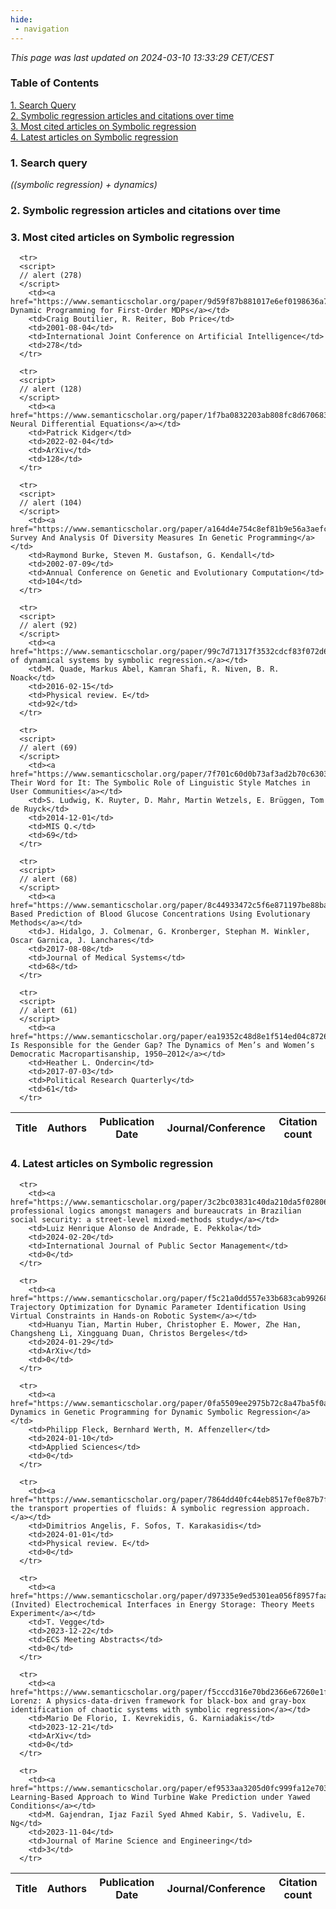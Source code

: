 ```yaml
---
hide:
 - navigation
---
```

<!DOCTYPE html>
<html lang="en">
<head>
  <meta charset="utf-8">
</head>

<body>
  <p>
  <i>This page was last updated on 2024-03-10 13:33:29 CET/CEST</i>
  </p>

  <p>
  <h3>Table of Contents</h3>
    <a href="#search_query">1. Search Query</a><br>
    <a href="#plot1">2. Symbolic regression articles and citations over time</a><br>
    <a href="#most_cited_articles">3. Most cited articles on Symbolic regression</a><br>
    <a href="#latest_articles">4. Latest articles on Symbolic regression</a><br>
  <p>

  <p>
  <h3 id="search_query">1. Search query</h3>
  <i>((symbolic regression) + dynamics)</i>
  </p>
  
  <p>
  <h3 id="plot1">2. Symbolic regression articles and citations over time</h3>
    <div id='myDiv1'>
      <!-- Plotly chart will be drawn inside this DIV -->
    </div>
  </p>

  <p>
  <h3 id="most_cited_articles">3. Most cited articles on Symbolic regression</h3>
  <table id="table1" class="display" style="width:100%">
  <thead>
    <tr>
        <th>Title</th>
        <th>Authors</th>
        <th>Publication Date</th>
        <th>Journal/Conference</th>
        <th>Citation count</th>
    </tr>
  </thead>
  <tbody>
    
      <tr>
      <script>
      // alert (278)
      </script>
        <td><a href="https://www.semanticscholar.org/paper/9d59f87b881017e6ef0198636a77ad04b7ebea7a">Symbolic Dynamic Programming for First-Order MDPs</a></td>
        <td>Craig Boutilier, R. Reiter, Bob Price</td>
        <td>2001-08-04</td>
        <td>International Joint Conference on Artificial Intelligence</td>
        <td>278</td>
      </tr>
    
      <tr>
      <script>
      // alert (128)
      </script>
        <td><a href="https://www.semanticscholar.org/paper/1f7ba0832203ab808fc8d6706836c591754b79da">On Neural Differential Equations</a></td>
        <td>Patrick Kidger</td>
        <td>2022-02-04</td>
        <td>ArXiv</td>
        <td>128</td>
      </tr>
    
      <tr>
      <script>
      // alert (104)
      </script>
        <td><a href="https://www.semanticscholar.org/paper/a164d4e754c8ef81b9e56a3aefcfbe92a06af9b2">A Survey And Analysis Of Diversity Measures In Genetic Programming</a></td>
        <td>Raymond Burke, Steven M. Gustafson, G. Kendall</td>
        <td>2002-07-09</td>
        <td>Annual Conference on Genetic and Evolutionary Computation</td>
        <td>104</td>
      </tr>
    
      <tr>
      <script>
      // alert (92)
      </script>
        <td><a href="https://www.semanticscholar.org/paper/99c7d71317f3532cdcf83f072d644c236610221d">Prediction of dynamical systems by symbolic regression.</a></td>
        <td>M. Quade, Markus Abel, Kamran Shafi, R. Niven, B. R. Noack</td>
        <td>2016-02-15</td>
        <td>Physical review. E</td>
        <td>92</td>
      </tr>
    
      <tr>
      <script>
      // alert (69)
      </script>
        <td><a href="https://www.semanticscholar.org/paper/7f701c60d0b73af3ad2b70c6303e0cac18fc47a4">Take Their Word for It: The Symbolic Role of Linguistic Style Matches in User Communities</a></td>
        <td>S. Ludwig, K. Ruyter, D. Mahr, Martin Wetzels, E. Brüggen, Tom de Ruyck</td>
        <td>2014-12-01</td>
        <td>MIS Q.</td>
        <td>69</td>
      </tr>
    
      <tr>
      <script>
      // alert (68)
      </script>
        <td><a href="https://www.semanticscholar.org/paper/8c44933472c5f6e871197be88ba9477ac577ebc6">Data Based Prediction of Blood Glucose Concentrations Using Evolutionary Methods</a></td>
        <td>J. Hidalgo, J. Colmenar, G. Kronberger, Stephan M. Winkler, Oscar Garnica, J. Lanchares</td>
        <td>2017-08-08</td>
        <td>Journal of Medical Systems</td>
        <td>68</td>
      </tr>
    
      <tr>
      <script>
      // alert (61)
      </script>
        <td><a href="https://www.semanticscholar.org/paper/ea19352c48d8e1f514ed04c87262c6e2f2069616">Who Is Responsible for the Gender Gap? The Dynamics of Men’s and Women’s Democratic Macropartisanship, 1950–2012</a></td>
        <td>Heather L. Ondercin</td>
        <td>2017-07-03</td>
        <td>Political Research Quarterly</td>
        <td>61</td>
      </tr>
    
  </tbody>
  </table>
  </p>

  <p>
  <h3 id="latest_articles">4. Latest articles on Symbolic regression</h3>
  <table id="table2" class="display" style="width:100%">
  <thead>
    <tr>
        <th>Title</th>
        <th>Authors</th>
        <th>Publication Date</th>
        <th>Journal/Conference</th>
        <th>Citation count</th>
    </tr>
  </thead>
  <tbody>
    
      <tr>
        <td><a href="https://www.semanticscholar.org/paper/3c2bc03831c40da210da5f02806386981973ba48">Shared professional logics amongst managers and bureaucrats in Brazilian social security: a street-level mixed-methods study</a></td>
        <td>Luiz Henrique Alonso de Andrade, E. Pekkola</td>
        <td>2024-02-20</td>
        <td>International Journal of Public Sector Management</td>
        <td>0</td>
      </tr>
    
      <tr>
        <td><a href="https://www.semanticscholar.org/paper/f5c21a0dd557e33b683cab99268d37b04cc912bd">Excitation Trajectory Optimization for Dynamic Parameter Identification Using Virtual Constraints in Hands-on Robotic System</a></td>
        <td>Huanyu Tian, Martin Huber, Christopher E. Mower, Zhe Han, Changsheng Li, Xingguang Duan, Christos Bergeles</td>
        <td>2024-01-29</td>
        <td>ArXiv</td>
        <td>0</td>
      </tr>
    
      <tr>
        <td><a href="https://www.semanticscholar.org/paper/0fa5509ee2975b72c8a47ba5f0a60b84774cfd80">Population Dynamics in Genetic Programming for Dynamic Symbolic Regression</a></td>
        <td>Philipp Fleck, Bernhard Werth, M. Affenzeller</td>
        <td>2024-01-10</td>
        <td>Applied Sciences</td>
        <td>0</td>
      </tr>
    
      <tr>
        <td><a href="https://www.semanticscholar.org/paper/7864dd40fc44eb8517ef0e87b7f9e965772ece9d">Reassessing the transport properties of fluids: A symbolic regression approach.</a></td>
        <td>Dimitrios Angelis, F. Sofos, T. Karakasidis</td>
        <td>2024-01-01</td>
        <td>Physical review. E</td>
        <td>0</td>
      </tr>
    
      <tr>
        <td><a href="https://www.semanticscholar.org/paper/d97335e9ed5301ea056f8957faa5f5b7ef105fac">(Invited) Electrochemical Interfaces in Energy Storage: Theory Meets Experiment</a></td>
        <td>T. Vegge</td>
        <td>2023-12-22</td>
        <td>ECS Meeting Abstracts</td>
        <td>0</td>
      </tr>
    
      <tr>
        <td><a href="https://www.semanticscholar.org/paper/f5cccd316e70bd2366e67260e1f691761bd512d3">AI-Lorenz: A physics-data-driven framework for black-box and gray-box identification of chaotic systems with symbolic regression</a></td>
        <td>Mario De Florio, I. Kevrekidis, G. Karniadakis</td>
        <td>2023-12-21</td>
        <td>ArXiv</td>
        <td>0</td>
      </tr>
    
      <tr>
        <td><a href="https://www.semanticscholar.org/paper/ef9533aa3205d0fc999fa12e703d43899f09191b">Machine Learning-Based Approach to Wind Turbine Wake Prediction under Yawed Conditions</a></td>
        <td>M. Gajendran, Ijaz Fazil Syed Ahmed Kabir, S. Vadivelu, E. Ng</td>
        <td>2023-11-04</td>
        <td>Journal of Marine Science and Engineering</td>
        <td>3</td>
      </tr>
    
  </tbody>
  </table>
  </p>

</body>

<script>
  var trace1 = {
  x: ['1983', '1996', '1999', '2001', '2002', '2005', '2006', '2008', '2011', '2012', '2013', '2014', '2015', '2016', '2017', '2018', '2019', '2020', '2021', '2022', '2023', '2024'],
  y: [1, 1, 1, 2, 2, 2, 1, 1, 2, 6, 3, 3, 5, 5, 3, 6, 3, 2, 7, 14, 17, 4],
  name: 'Num of articles',
  type: 'scatter'
  };

  var trace2 = {
    x: ['1983', '1996', '1999', '2001', '2002', '2005', '2006', '2008', '2011', '2012', '2013', '2014', '2015', '2016', '2017', '2018', '2019', '2020', '2021', '2022', '2023', '2024'],
    y: [7, 10, 6, 283, 111, 14, 11, 0, 58, 62, 63, 150, 25, 171, 160, 42, 10, 17, 68, 214, 14, 0],
    name: 'Num of citations',
    yaxis: 'y2',
    type: 'scatter'
  };

  var data = [trace1, trace2];

  var layout = {
    yaxis: {title: 'Num of articles'},
    yaxis2: {
      title: 'Num of citations',
      overlaying: 'y',
      side: 'right'
      }
  };
  Plotly.newPlot('myDiv1', data, layout);
</script>
</html>
